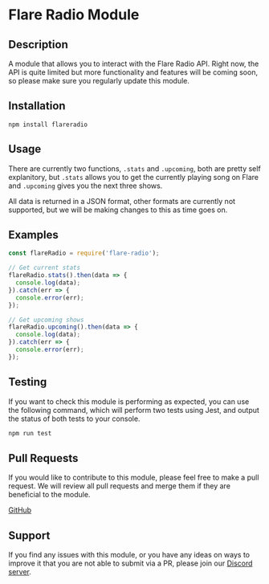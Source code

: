 # Flare Radio Module

## Description
A module that allows you to interact with the Flare Radio API. Right now, the API is quite limited but more functionality and features will be coming soon, so please make sure you regularly update this module.

## Installation
```
npm install flareradio
```

## Usage

There are currently two functions, `.stats` and `.upcoming`, both are pretty self explanitory, but `.stats` allows you to get the currently playing song on Flare and `.upcoming` gives you the next three shows.

All data is returned in a JSON format, other formats are currently not supported, but we will be making changes to this as time goes on.

## Examples

```javascript
const flareRadio = require('flare-radio');

// Get current stats
flareRadio.stats().then(data => {
  console.log(data);
}).catch(err => {
  console.error(err);
});

// Get upcoming shows
flareRadio.upcoming().then(data => {
  console.log(data);
}).catch(err => {
  console.error(err);
});
```

## Testing

If you want to check this module is performing as expected, you can use the following command, which will perform two tests using Jest, and output the status of both tests to your console.

```bash
npm run test
```

## Pull Requests

If you would like to contribute to this module, please feel free to make a pull request. We will review all pull requests and merge them if they are beneficial to the module.

[GitHub](https://github.com/FlareRadio/node-module)

## Support

If you find any issues with this module, or you have any ideas on ways to improve it that you are not able to submit via a PR, please join our [Discord server](https://discord.gg/3dYHRJAhZZ).